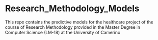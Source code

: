 # Research_Methodology_Models
This repo contains the predictive models for the healthcare project of the course of Research Methodology provided in the Master Degree in Computer Science (LM-18) at the University of Camerino
